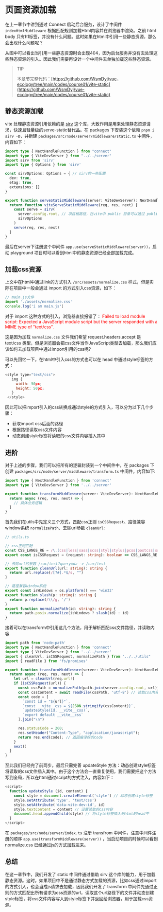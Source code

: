 # 页面资源加载
在上一章节中讲到通过 Connect 启动后台服务，设计了中间件 `indexHtmlMiddleware` 根据匹配规则加载Html内容并在浏览器中渲染。之前 html body 只有h1标签，并没有什么问题。这时如果在html中引用一些静态资源，那么会出现什么问题呢？

<center>
  <ZoomImg src="../../../../public/images/node/static01.png" />
</center>

从图中可以看出当引用一些静态资源时会出现404，因为后台服务并没有去处理这些静态资源的引入。因此我们需要再设计一个中间件去单独加载这些静态资源。

> TIP
>
> 本章节完整代码：[https://github.com/WsmDyj/vue-ecology/tree/main/codes/course01/vite-static](https://github.com/WsmDyj/vue-ecology/tree/main/codes/course01/vite-static) 

## 静态资源加载
vite 处理静态资源引用依赖的是 [sirv](https://www.npmjs.com/package/sirv) 这个库，大致作用是用来处理静态资源请求，快速且轻量级的serve-static替代品。在 packages 下安装这个依赖 `pnpm i sirv -D`，并新建 `packages/src/node/server/middleware/static.ts` 中间件，内容如下：
```typescript
import type { NextHandleFunction } from "connect"
import type { ViteDevServer } from "../../server"
import sirv from 'sirv'
import type { Options } from 'sirv'

const sirvOptions: Options = { // sirv的一些配置
  dev: true,
  etag: true,
  extensions: []
}

export function serveStaticMiddleware(server: ViteDevServer): NextHandleFunction {
  return function viteServeStaticMiddleware(req, res, next) {
    const serve = sirv(
      server.config.root, // 项目根路径，在vite中 public 目录可以通过 publicDir 选项 来配置
      sirvOptions
    )
    serve(req, res, next)
  }
}
```
最后在server下注册这个中间件 `app.use(serveStaticMiddleware(server))`，启动 playground 项目时可以看到html中的静态资源已经全部加载完成。

<center>
  <ZoomImg src="../../../../public/images/node/static02.png" />
</center>

## 加载css资源
上文中在html中通过link的方式引入 `/src/assets/normalize.css` 样式，但是实际在项目中一般会通过 import 的方式引入css资源，如下：
```ts
// main.js文件
import './assets/normalize.css'
console.log('i am main.js')
```
对于 import 这种方式的引入，浏览器直接报错了：
 <font color=red>Failed to load module script: Expected a JavaScript module script but the server responded with a MIME type of "text/css". </font>

 这是因为加载 `normalize.css` 文件我们希望 request.headers.accept 是 text/css 类型，但是浏览器会把css文件当作JavaScript类型去加载，那么我们应该如何去加载项目中通过import引用的css呢?

 可以先回忆一下，在html中引入css的方式也可以在 head 中通过style标签的方式：
 ```js
 <style type="text/css">
    img {
      width: 50px;
      height: 50px;
    }
  </style>
 ```
因此可以把import引入的css转换成通过style的方式引入，可以分为以下几个步骤：
* 获取import css后面的路径
* 根据路径读取css文件内容
* 动态创建style标签将读取的css文件内容插入其中

## 进阶
对于上述的步骤，我们可以把所有的逻辑封装到一个中间件中，在 packages 下创建 `packages/src/node/server/middleware/transform.ts` 中间件，内容如下:
```typescript
import type { NextHandleFunction } from 'connect'
import type { ViteDevServer } from '../../server'

export function transformMiddleware(server: ViteDevServer): NextHandleFunction {
  return async (req, res, next) => {
    // 具体业务逻辑
  }
}
```
首先我们在utils中先定义三个方式，匹配css正则 `isCSSRequest`、路径兼容window系统 `normalizePath`、去除url参数 `cleanUrl`:
```typescript
// utils.ts 

// css正则匹配
const CSS_LANGS_RE = /\.(css|less|sass|scss|styl|stylus|pcss|postcss|sss)(?:$|\?)/
export const isCSSRequest = (request: string): boolean => CSS_LANGS_RE.test(request)

// 去除url的参数 /cac/test?query=da -> /cac/test
export function cleanUrl(url: string): string {
  return url.replace(/[?#].*$/s, "")
}

// 路径兼容window系统
export const isWindows = os.platform() === 'win32'
export function slash(p: string): string {
  return p.replace(/\\/g, '/')
}
export function normalizePath(id: string): string {
  return path.posix.normalize(isWindows ? slash(id) : id)
}
```
接着可以在transform中引用这几个方法，用于解析匹配css文件路径，并读取内容
```typescript
import path from 'node:path'
import type { NextHandleFunction } from 'connect'
import type { ViteDevServer } from '../../server'
import { cleanUrl, isCSSRequest, normalizePath } from "../../utils"
import { readFile } from 'fs/promises'

export function transformMiddleware(server: ViteDevServer): NextHandleFunction {
  return async (req, res, next) => {
    let url = cleanUrl(req.url!)
    if (isCSSRequest(url)) {
      const cssPath = normalizePath(path.join(server.config.root, url)) // 获取css路径
      const cssContent = await readFile(cssPath, 'utf-8') // 读取css内容
      const code = [
        `const id = "${url}"`,
        `const __vite__css = ${JSON.stringify(cssContent)}`,
        `updateStyle(id, __vite__css)`,
        `export default __vite__css`
      ].join("\n")

      res.statusCode = 200;
      res.setHeader("Content-Type", "application/javascript");
      return res.end(code); // 返回编译好的code
    }
    next()
  }
}
```
至此我们已经完了前两步，最后只需完善 updateStyle 方法：动态创建style标签将读取的css文件插入其中。由于这个方法会一直重复使用，我们需要把这个方法写到全局，所以在html通过script的方式注入，内容如下：
```js
<script>
  function updateStyle (id, content) {
    const style = document.createElement('style') // 动态创建style标签
    style.setAttribute('type', 'text/css')
    style.setAttribute('data-vite-dev-id', id)
    style.textContent = content // 设置读取的css内容
    document.head.appendChild(style) // 将style标签插入到html的head中
  }
</script>
```
在 `packages/src/node/server/index.ts` 注册 transfrom 中间件，注意中间件注册的顺序 `app.use(transformMiddleware(server))` ，当启动项目的时候可以看到 normalize.css 已经通过js的方式加载进来。
<center>
  <ZoomImg src="../../../../public/images/node/static03.png" />
</center>

## 总结
在这一章节中，我们开发了 static 中间件通过借助 sirv 这个库的能力，用于加载静态资源。这时，如果项目中不是通过静态方式加载的资源，比如css通过import的方式引入，也会当成js请求去加载，因此我们开发了 transform 中间件先通过正则的方式匹配出所有请求为css资源的url，读取这个url路径下的文件并动态创建style标签，将css文件内容写入到style标签下并返回给浏览器，用于加载css资源。
<center>
  <ZoomImg src="../../../../public/images/node/static04.png" />
</center>
